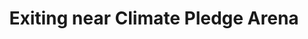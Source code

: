 ---
title: "Exiting near Climate Pledge Arena"
picture: /assets/camera-roll/2022/08/2022-08-07-exiting-near-climate-pledge-arena/20220808_040900475_iOS.jpg
thumbnail: /assets/camera-roll/2022/08/2022-08-07-exiting-near-climate-pledge-arena/20220808_040900475_iOS-thumbnail.jpg
tags:
  - photograph
  - Day Trip Seattle 2022
  - Climate Pledge Arena
---
